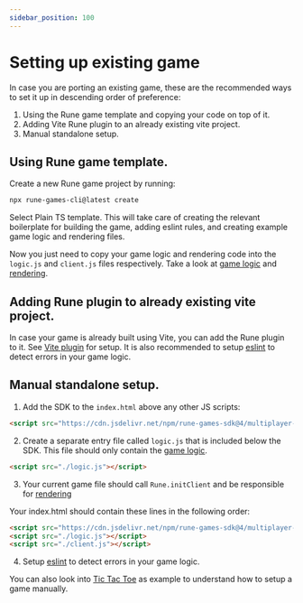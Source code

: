 ```yaml
---
sidebar_position: 100
---
```


# Setting up existing game

In case you are porting an existing game, these are the recommended ways to set it up in descending order of preference:

1. Using the Rune game template and copying your code on top of it.
2. Adding Vite Rune plugin to an already existing vite project.
3. Manual standalone setup.

## Using Rune game template.

Create a new Rune game project by running:

```sh
npx rune-games-cli@latest create
```

Select Plain TS template. This will take care of creating the relevant boilerplate for building the game, adding eslint rules, and creating example game logic and rendering files.

Now you just need to copy your game logic and rendering code into the `logic.js` and `client.js` files respectively.
Take a look at [game logic](../quick-start#game-logic) and [rendering](../quick-start#rendering).

## Adding Rune plugin to already existing vite project.

In case your game is already built using Vite, you can add the Rune plugin to it. See [Vite plugin](https://github.com/rune/rune-multiplayer-web-games/tree/staging/packages/vite-plugin-rune) for setup.
It is also recommended to setup [eslint](../advanced/server-side-logic#editor-integration) to detect errors in your game logic.

## Manual standalone setup.

1. Add the SDK to the `index.html` above any other JS scripts:

```html
<script src="https://cdn.jsdelivr.net/npm/rune-games-sdk@4/multiplayer-dev.js"></script>
```

2. Create a separate entry file called `logic.js` that is included below the SDK. This file should only contain the [game logic](../quick-start#game-logic).
```html
<script src="./logic.js"></script>
```

3. Your current game file should call `Rune.initClient` and be responsible for [rendering](../quick-start#rendering)

Your index.html should contain these lines in the following order:

```html
<script src="https://cdn.jsdelivr.net/npm/rune-games-sdk@4/multiplayer-dev.js"></script>
<script src="./logic.js"></script>
<script src="./client.js"></script>
```

4. Setup [eslint](../advanced/server-side-logic#editor-integration) to detect errors in your game logic.

You can also look into [Tic Tac Toe](https://github.com/rune/rune-multiplayer-web-games/tree/staging/examples/tic-tac-toe) as example to understand how to setup a game manually.
